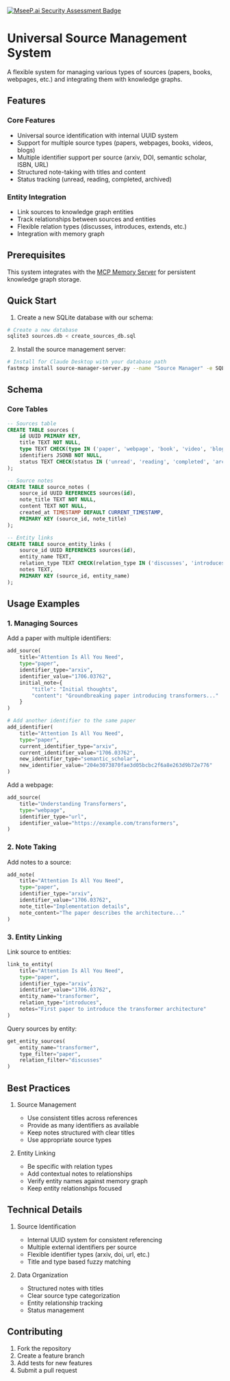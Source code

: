 [![MseeP.ai Security Assessment Badge](https://mseep.net/pr/yuzongmin-sqlite-literature-management-fastmcp-mcp-server-badge.png)](https://mseep.ai/app/yuzongmin-sqlite-literature-management-fastmcp-mcp-server)

# Universal Source Management System

A flexible system for managing various types of sources (papers, books, webpages, etc.) and integrating them with knowledge graphs.

## Features

### Core Features

- Universal source identification with internal UUID system
- Support for multiple source types (papers, webpages, books, videos, blogs)
- Multiple identifier support per source (arxiv, DOI, semantic scholar, ISBN, URL)
- Structured note-taking with titles and content
- Status tracking (unread, reading, completed, archived)

### Entity Integration

- Link sources to knowledge graph entities
- Track relationships between sources and entities
- Flexible relation types (discusses, introduces, extends, etc.)
- Integration with memory graph

## Prerequisites

This system integrates with the [MCP Memory Server](https://github.com/modelcontextprotocol/servers/tree/main/src/memory) for persistent knowledge graph storage.

## Quick Start

1. Create a new SQLite database with our schema:

```bash
# Create a new database
sqlite3 sources.db < create_sources_db.sql
```

2. Install the source management server:

```bash
# Install for Claude Desktop with your database path
fastmcp install source-manager-server.py --name "Source Manager" -e SQLITE_DB_PATH=/path/to/sources.db
```

## Schema

### Core Tables

```sql
-- Sources table
CREATE TABLE sources (
    id UUID PRIMARY KEY,
    title TEXT NOT NULL,
    type TEXT CHECK(type IN ('paper', 'webpage', 'book', 'video', 'blog')) NOT NULL,
    identifiers JSONB NOT NULL,
    status TEXT CHECK(status IN ('unread', 'reading', 'completed', 'archived')) DEFAULT 'unread'
);

-- Source notes
CREATE TABLE source_notes (
    source_id UUID REFERENCES sources(id),
    note_title TEXT NOT NULL,
    content TEXT NOT NULL,
    created_at TIMESTAMP DEFAULT CURRENT_TIMESTAMP,
    PRIMARY KEY (source_id, note_title)
);

-- Entity links
CREATE TABLE source_entity_links (
    source_id UUID REFERENCES sources(id),
    entity_name TEXT,
    relation_type TEXT CHECK(relation_type IN ('discusses', 'introduces', 'extends', 'evaluates', 'applies', 'critiques')),
    notes TEXT,
    PRIMARY KEY (source_id, entity_name)
);
```

## Usage Examples

### 1. Managing Sources

Add a paper with multiple identifiers:

```python
add_source(
    title="Attention Is All You Need",
    type="paper",
    identifier_type="arxiv",
    identifier_value="1706.03762",
    initial_note={
        "title": "Initial thoughts",
        "content": "Groundbreaking paper introducing transformers..."
    }
)

# Add another identifier to the same paper
add_identifier(
    title="Attention Is All You Need",
    type="paper",
    current_identifier_type="arxiv",
    current_identifier_value="1706.03762",
    new_identifier_type="semantic_scholar",
    new_identifier_value="204e3073870fae3d05bcbc2f6a8e263d9b72e776"
)
```

Add a webpage:

```python
add_source(
    title="Understanding Transformers",
    type="webpage",
    identifier_type="url",
    identifier_value="https://example.com/transformers",
)
```

### 2. Note Taking

Add notes to a source:

```python
add_note(
    title="Attention Is All You Need",
    type="paper",
    identifier_type="arxiv",
    identifier_value="1706.03762",
    note_title="Implementation details",
    note_content="The paper describes the architecture..."
)
```

### 3. Entity Linking

Link source to entities:

```python
link_to_entity(
    title="Attention Is All You Need",
    type="paper",
    identifier_type="arxiv",
    identifier_value="1706.03762",
    entity_name="transformer",
    relation_type="introduces",
    notes="First paper to introduce the transformer architecture"
)
```

Query sources by entity:

```python
get_entity_sources(
    entity_name="transformer",
    type_filter="paper",
    relation_filter="discusses"
)
```

## Best Practices

1. Source Management

   - Use consistent titles across references
   - Provide as many identifiers as available
   - Keep notes structured with clear titles
   - Use appropriate source types

2. Entity Linking
   - Be specific with relation types
   - Add contextual notes to relationships
   - Verify entity names against memory graph
   - Keep entity relationships focused

## Technical Details

1. Source Identification

   - Internal UUID system for consistent referencing
   - Multiple external identifiers per source
   - Flexible identifier types (arxiv, doi, url, etc.)
   - Title and type based fuzzy matching

2. Data Organization
   - Structured notes with titles
   - Clear source type categorization
   - Entity relationship tracking
   - Status management

## Contributing

1. Fork the repository
2. Create a feature branch
3. Add tests for new features
4. Submit a pull request
